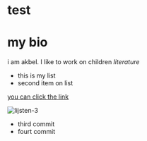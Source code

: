 # test
# my bio

i am akbel. I like to work on children *literature*

* this is my list
* second item on list

[you can click the link]()

![lijsten-3](https://user-images.githubusercontent.com/54626312/81498002-93d8ef80-92c2-11ea-8931-5356402dc35c.jpg)

* third commit 
* fourt commit